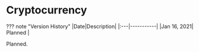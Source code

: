# Cryptocurrency

??? note "Version History"
	|Date|Description|
	|:---|-----------|
	|Jan 16, 2021| Planned |

Planned.
